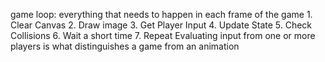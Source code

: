 

game loop: everything that needs to happen in each frame of the game
    1. Clear Canvas
    2. Draw image
    3. Get Player Input
    4. Update State
    5. Check Collisions
    6. Wait a short time
    7. Repeat
Evaluating input from one or more players is what distinguishes a game from an animation
